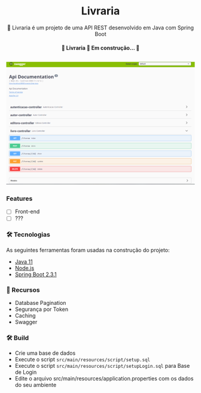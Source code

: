 <h1 align="center">Livraria</h1>

<p align="center">🚀 Livraria é um projeto de uma API REST desenvolvido em Java com Spring Boot</p>

<h4 align="center"> 
	🚧  Livraria 🚀 Em construção...  🚧
</h4>

<h2 align="center">
  <img alt="Swagger" title="Swagger" src="src/main/resources/assets/Screenshot_8.png" />
</h2>


### Features

- [ ] Front-end  
- [ ] ???

### 🛠 Tecnologias

As seguintes ferramentas foram usadas na construção do projeto:

- [Java 11](https://www.oracle.com/br/java/technologies/javase-jdk11-downloads.html)
- [Node.js](https://nodejs.org/en/)
- [Spring Boot 2.3.1](https://spring.io/projects/spring-boot)


### 🚀 Recursos
* Database Pagination
* Segurança por Token
* Caching
* Swagger

### 🛠 Build 
* Crie uma base de dados
* Execute o script `src/main/resources/script/setup.sql`
* Execute o script `src/main/resources/script/setupLogin.sql` para Base de Login
* Edite o arquivo src/main/resources/application.properties com os dados do seu ambiente
